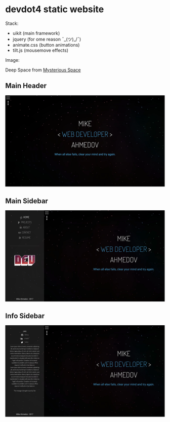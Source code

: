 # devdot4 static website

Stack:
- uikit (main framework)
- jquery (for ome reason ¯\_(ツ)_/¯)
- animate.css (button animations)
- tilt.js (mousemove effects)

Image:

Deep Space from [Mysterious Space](http://store.steampowered.com/app/368700/Mysterious_Space/)

## Main Header

![md-1](components/img/md-demo-one.webp)

## Main Sidebar

![md-2](components/img/md-demo-two.webp)

## Info Sidebar

![md-2](components/img/md-demo-three.webp)

